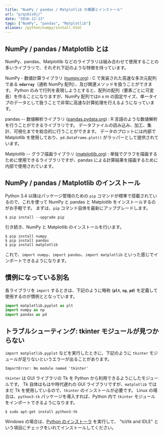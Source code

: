 ```yaml
---
title: "NumPy / pandas / Matplotlib の概要とインストール"
url: "p/qs6iv8j/"
date: "2016-12-13"
tags: ["NumPy", "pandas", "Matplotlib"]
aliases: /python/numpy/install.html
---
```


NumPy / pandas / Matplotlib とは
----

NumPy、pandas、Matplotlib などのライブラリは組み合わせて使用することの多いライブラリで、それぞれ下記のような特徴を持っています。

NumPy - 数値計算ライブラリ ([numpy.org](https://numpy.org))
: C で実装された高速な多次元配列である __`ndarray`__（通称 NumPy 配列）、及び関連メソッドを扱うことができます。
Python のみで行列を表現しようとすると、配列の配列（要素ごとに可変長）を作ることになりますが、NumPy 配列ではn x m の固定サイズ、単一タイプのデータとして扱うことで非常に高速な計算処理を行えるようになっています。

pandas -- 数値解析ライブラリ ([pandas.pydata.org](https://pandas.pydata.org))
: R 言語のような数値解析を行うことができるライブラリです。
データファイルの読み込み、加工、集計、可視化までを総合的に行うことができます。
データのプロットには内部で Matplotlib を使用しており、`pd.DataFrame.plot()` がラッパーとして提供されています。

Matplotlib -- グラフ描画ライブラリ ([matplotlib.org](https://matplotlib.org))
: 単独でグラフを描画するために使用できるライブラリですが、pandas による計算結果を描画するために内部で使用されています。


NumPy / pandas / Matplotlib のインストール
----

Python 3.4 以降はパッケージ管理のための `pip` コマンドが標準で搭載されているので、これを使って NumPy と pandas と Matplotlib をインストールするのがお手軽です。
まずは、`pip` コマンド自体を最新にアップグレードします。

```console
$ pip install --upgrade pip
```

引き続き、NumPy と Matplotlib のインストールを行います。

```console
$ pip install numpy
$ pip install pandas
$ pip install matplotlib
```

これで、`import numpy`、`import pandas`、`import matplotlib` といった感じでインポートできるようになります。


慣例になっている別名
----

各ライブラリを `import` するときは、下記のように略称 (__`plt`__, __`np`__, __`pd`__) を定義して使用するのが慣例ととなっています。

```python
import matplotlib.pyplot as plt
import numpy as np
import pandas as pd
```

トラブルシューティング: tkinter モジュールが見つからない
----

`import matplotlib.pyplot` などを実行したときに、下記のように `tkinter` モジュールが足りないというエラーが出ることがあります。

~~~
ImportError: No module named 'tkinter'
~~~

`tkinter` は GUI ライブラリの Tk を Python から利用できるようにしたモジュールです。
Tk 自体はもはや時代遅れの GUI ライブラリですが、`matplotlib` ではまだ Tk を使用しているので、`tkinter` のインストールが必要です。
Linux の場合は、`python3-tk` パッケージを導入すれば、Python 内で `tkinter` モジュールをインポートできるようになります。

```console
$ sudo apt-get install python3-tk
```

Windows の場合は、[Python のインストーラ](https://www.python.org/downloads/) を実行して、 "tcl/tk and IDLE" という項目にチェックをいれてインストールしてください。

